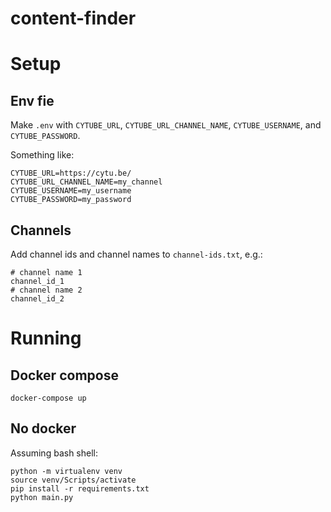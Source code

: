 # content-finder

# Setup
## Env fie
Make `.env` with `CYTUBE_URL`, `CYTUBE_URL_CHANNEL_NAME`, `CYTUBE_USERNAME`, and `CYTUBE_PASSWORD`.

Something like:
```
CYTUBE_URL=https://cytu.be/
CYTUBE_URL_CHANNEL_NAME=my_channel
CYTUBE_USERNAME=my_username
CYTUBE_PASSWORD=my_password
```

## Channels
Add channel ids and channel names to `channel-ids.txt`, e.g.:
```
# channel name 1
channel_id_1
# channel name 2
channel_id_2
```

# Running
## Docker compose
`docker-compose up`
## No docker
Assuming bash shell:
```
python -m virtualenv venv
source venv/Scripts/activate
pip install -r requirements.txt
python main.py
```
